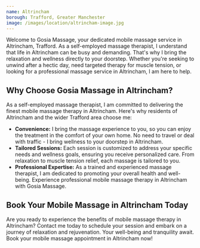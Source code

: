 ```yaml
---
name: Altrincham
borough: Trafford, Greater Manchester
image: /images/location/altrincham-image.jpg
---
```


Welcome to Gosia Massage, your dedicated mobile massage service in Altrincham, Trafford. As a self-employed massage therapist, I understand that life in Altrincham can be busy and demanding. That's why I bring the relaxation and wellness directly to your doorstep. Whether you're seeking to unwind after a hectic day, need targeted therapy for muscle tension, or looking for a professional massage service in Altrincham, I am here to help.

## Why Choose Gosia Massage in Altrincham?

As a self-employed massage therapist, I am committed to delivering the finest mobile massage therapy in Altrincham. Here's why residents of Altrincham and the wider Trafford area choose me:

- **Convenience:** I bring the massage experience to you, so you can enjoy the treatment in the comfort of your own home. No need to travel or deal with traffic - I bring wellness to your doorstep in Altrincham.
- **Tailored Sessions:** Each session is customized to address your specific needs and wellness goals, ensuring you receive personalized care. From relaxation to muscle tension relief, each massage is tailored to you.
- **Professional Expertise:** As a trained and experienced massage therapist, I am dedicated to promoting your overall health and well-being. Experience professional mobile massage therapy in Altrincham with Gosia Massage.

## Book Your Mobile Massage in Altrincham Today

Are you ready to experience the benefits of mobile massage therapy in Altrincham? Contact me today to schedule your session and embark on a journey of relaxation and rejuvenation. Your well-being and tranquility await. Book your mobile massage appointment in Altrincham now!
